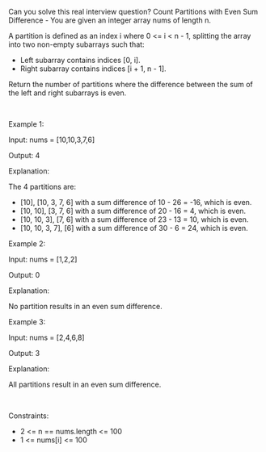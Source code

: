 Can you solve this real interview question? Count Partitions with Even Sum Difference - You are given an integer array nums of length n.

A partition is defined as an index i where 0 <= i < n - 1, splitting the array into two non-empty subarrays such that:

 * Left subarray contains indices [0, i].
 * Right subarray contains indices [i + 1, n - 1].

Return the number of partitions where the difference between the sum of the left and right subarrays is even.

 

Example 1:

Input: nums = [10,10,3,7,6]

Output: 4

Explanation:

The 4 partitions are:

 * [10], [10, 3, 7, 6] with a sum difference of 10 - 26 = -16, which is even.
 * [10, 10], [3, 7, 6] with a sum difference of 20 - 16 = 4, which is even.
 * [10, 10, 3], [7, 6] with a sum difference of 23 - 13 = 10, which is even.
 * [10, 10, 3, 7], [6] with a sum difference of 30 - 6 = 24, which is even.

Example 2:

Input: nums = [1,2,2]

Output: 0

Explanation:

No partition results in an even sum difference.

Example 3:

Input: nums = [2,4,6,8]

Output: 3

Explanation:

All partitions result in an even sum difference.

 

Constraints:

 * 2 <= n == nums.length <= 100
 * 1 <= nums[i] <= 100